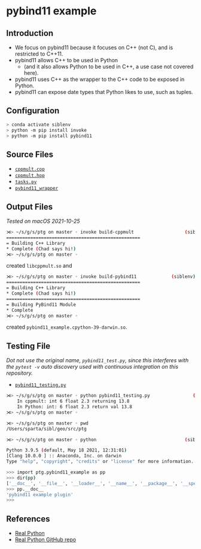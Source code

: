 # pybind11 example

## Introduction

* We focus on pybind11 because it focuses on C++ (not C), and is restricted to C++11.
* pybind11 allows C++ to be used in Python 
  * (and it also allows Python to be used in C++, a use case not covered here).
* pybind11 uses C++ as the wrapper to the C++ code to be exposed in Python.
* pybind11 can expose date types that Python likes to use, such as tuples.

## Configuration

```bash
> conda activate siblenv
> python -m pip install invoke
> python -m pip install pybind11
```

## Source Files

* [`cppmult.cpp`](../src/ptg/cppmult.cpp)
* [`cppmult.hpp`](../src/ptg/cppmult.hpp)
* [`tasks.py`](../src/ptg/tasks.py)
* [`pybind11_wrapper`](../src/ptg/pybind11_wrapper.cpp)

## Output Files 

*Tested on macOS 2021-10-25*

```bash
⋊> ~/s/g/s/ptg on master ◦ invoke build-cppmult                   (siblenv)  Mon Oct 25 18:48:52 2021
==================================================
= Building C++ Library
* Complete (Chad says hi!)
⋊> ~/s/g/s/ptg on master ◦
```

created `libcppmult.so` and

```bash
⋊> ~/s/g/s/ptg on master ◦ invoke build-pybind11             (siblenv) 665ms Mon Oct 25 18:50:11 2021
==================================================
= Building C++ Library
* Complete (Chad says hi!)
==================================================
= Building PyBind11 Module
* Complete
⋊> ~/s/g/s/ptg on master ◦
```

created `pybind11_example.cpython-39-darwin.so`.

## Testing File

*Dot not use the original name, `pybind11_test.py`, since this interferes with the `pytest -v` auto discovery used with continuous integration on this repository.*

* [`pybind11_testing.py`](../src/ptg/pybind11_testing.py)

```bash
⋊> ~/s/g/s/ptg on master ◦ python pybind11_testing.py                (siblenv)  Mon Oct 25 18:56:39 2021
    In cppmult: int 6 float 2.3 returning 13.8
    In Python: int: 6 float 2.3 return val 13.8
⋊> ~/s/g/s/ptg on master ◦
```

```bash
⋊> ~/s/g/s/ptg on master ◦ pwd
/Users/sparta/sibl/geo/src/ptg

⋊> ~/s/g/s/ptg on master ◦ python                                 (siblenv)  Mon Oct 25 19:01:32 2021

Python 3.9.5 (default, May 18 2021, 12:31:01)
[Clang 10.0.0 ] :: Anaconda, Inc. on darwin
Type "help", "copyright", "credits" or "license" for more information.

>>> import ptg.pybind11_example as pp
>>> dir(pp)
['__doc__', '__file__', '__loader__', '__name__', '__package__', '__spec__', 'cpp_function']
>>> pp.__doc__
'pybind11 example plugin'
>>>
```

## References

* [Real Python](https://realpython.com/python-bindings-overview/#pybind11)
* [Real Python GitHub repo](https://github.com/realpython/materials/tree/master/python-bindings)